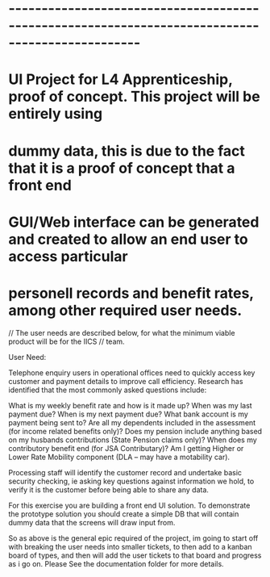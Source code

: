 # ------------------------------------------------------------------------------------------------ #
# UI Project for L4 Apprenticeship, proof of concept. This project will be entirely using 
# dummy data, this is due to the fact that it is a proof of concept that a front end
# GUI/Web interface can be generated and created to allow an end user to access particular
# personell records and benefit rates, among other required user needs.


// The user needs are described below, for what the minimum viable product will be for the IICS 
// team.

User Need:
 
Telephone enquiry users in operational offices need to quickly access key customer and payment details to improve call efficiency. Research has identified that the most commonly asked questions include:
 
What is my weekly benefit rate and how is it made up?
When was my last payment due?
When is my next payment due?
What bank account is my payment being sent to?
Are all my dependents included in the assessment (for income related benefits only)?
Does my pension include anything based on my husbands contributions (State Pension claims only)?
When does my contributory benefit end (for JSA Contributary)?
Am I getting Higher or Lower Rate Mobility component (DLA – may have a motability car).
 
Processing staff will identify the customer record and undertake basic security checking, ie asking key questions against information we hold, to verify it is the customer before being able to share any data.
 
For this exercise you are building a front end UI solution. To demonstrate the prototype solution you should create a simple DB that will contain dummy data that the screens will draw input from.

So as above is the general epic required of the project, im going to start off with breaking the user needs into smaller tickets, to then add to a kanban board of types, and then will add the user tickets to that board and progress as i go on. Please See the documentation folder for more details.




